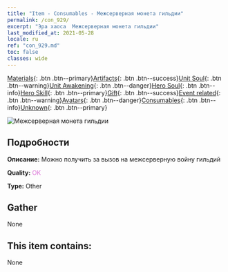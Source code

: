 ```yaml
---
title: "Item - Consumables - Межсерверная монета гильдии"
permalink: /con_929/
excerpt: "Эра хаоса  Межсерверная монета гильдии"
last_modified_at: 2021-05-28
locale: ru
ref: "con_929.md"
toc: false
classes: wide
---
```

 [Materials](/ItemsRU/){: .btn .btn--primary}[Artifacts](/ItemsRU/Artifacts/){: .btn .btn--success}[Unit Soul](/ItemsRU/UnitSoul/){: .btn .btn--warning}[Unit Awakening](/ItemsRU/UnitAwakening/){: .btn .btn--danger}[Hero Soul](/ItemsRU/HeroSoul/){: .btn .btn--info}[Hero Skill](/ItemsRU/HeroSkill/){: .btn .btn--primary}[Gift](/ItemsRU/Gift/){: .btn .btn--success}[Event related](/ItemsRU/Events/){: .btn .btn--warning}[Avatars](/ItemsRU/Avatars/){: .btn .btn--danger}[Consumables](/ItemsRU/Consumables/){: .btn .btn--info}[Unknown](/ItemsRU/Unknown/){: .btn .btn--primary}

 ![Межсерверная монета гильдии](/images/t/i_40017.png)

## Подробности
 **Описание:** Можно получить за вызов на межсерверную войну гильдий

 **Quality:** <span style="color: #DA70D6">OK</span>

 **Type:** Other

## Gather

  None

## This item contains:

  None

